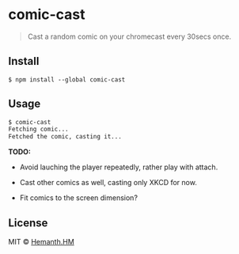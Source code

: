 # comic-cast

> Cast a random comic on your chromecast every 30secs once.


## Install

```
$ npm install --global comic-cast
```


## Usage

```sh
$ comic-cast
Fetching comic...
Fetched the comic, casting it...
```

__TODO:__

* Avoid lauching the player repeatedly, rather play with attach. 

* Cast other comics as well, casting only XKCD for now.

* Fit comics to the screen dimension?

## License

MIT © [Hemanth.HM](http://h3manth.com)

